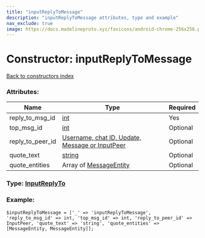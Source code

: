 ```yaml
---
title: "inputReplyToMessage"
description: "inputReplyToMessage attributes, type and example"
nav_exclude: true
image: https://docs.madelineproto.xyz/favicons/android-chrome-256x256.png
---
```

# Constructor: inputReplyToMessage  
[Back to constructors index](/API_docs/constructors/index.html)



### Attributes:

| Name     |    Type       | Required |
|----------|---------------|----------|
|reply\_to\_msg\_id|[int](/API_docs/types/int.html) | Yes|
|top\_msg\_id|[int](/API_docs/types/int.html) | Optional|
|reply\_to\_peer\_id|[Username, chat ID, Update, Message or InputPeer](/API_docs/types/InputPeer.html) | Optional|
|quote\_text|[string](/API_docs/types/string.html) | Optional|
|quote\_entities|Array of [MessageEntity](/API_docs/types/MessageEntity.html) | Optional|



### Type: [InputReplyTo](/API_docs/types/InputReplyTo.html)


### Example:

```
$inputReplyToMessage = ['_' => 'inputReplyToMessage', 'reply_to_msg_id' => int, 'top_msg_id' => int, 'reply_to_peer_id' => InputPeer, 'quote_text' => 'string', 'quote_entities' => [MessageEntity, MessageEntity]];
```  
